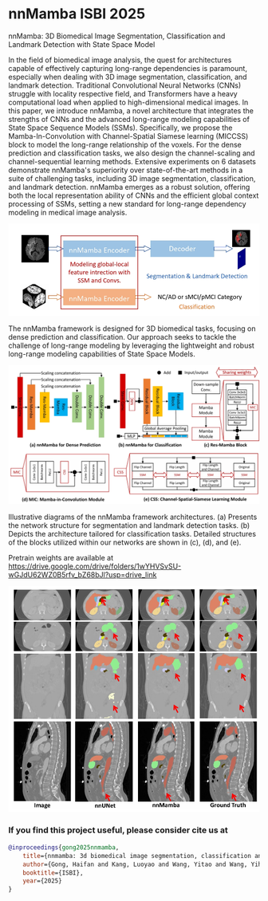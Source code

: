 # nnMamba ISBI 2025
nnMamba: 3D Biomedical Image Segmentation, Classification and Landmark Detection with State Space Model

In the field of biomedical image analysis, the quest for architectures capable of effectively capturing long-range dependencies is paramount, especially when dealing with 3D image segmentation, classification, and landmark detection. Traditional Convolutional Neural Networks (CNNs) struggle with locality respective field, and Transformers have a heavy computational load when applied to high-dimensional medical images. 
In this paper, we introduce nnMamba, a novel architecture that integrates the strengths of CNNs and the advanced long-range modeling capabilities of State Space Sequence Models (SSMs). Specifically, we propose the Mamba-In-Convolution with Channel-Spatial Siamese learning (MICCSS) block to model the long-range relationship of the voxels. For the dense prediction and classification tasks, we also design the channel-scaling and channel-sequential learning methods. 
Extensive experiments on 6 datasets demonstrate nnMamba's superiority over state-of-the-art methods in a suite of challenging tasks, including 3D image segmentation, classification, and landmark detection. nnMamba emerges as a robust solution, offering both the local representation ability of CNNs and the efficient global context processing of SSMs, setting a new standard for long-range dependency modeling in medical image analysis.

![Overview of the framework](./figs/framework.jpg)

The nnMamba framework is designed for 3D biomedical tasks, focusing on dense prediction and classification. Our approach seeks to tackle the challenge of long-range modeling by leveraging the lightweight and robust long-range modeling capabilities of State Space Models.

![Details of the design](./figs/arch.jpg)

Illustrative diagrams of the nnMamba framework architectures. (a) Presents the network structure for segmentation and landmark detection tasks. (b) Depicts the architecture tailored for classification tasks. Detailed structures of the blocks utilized within our networks are shown in (c), (d), and (e).

Pretrain weights are available at https://drive.google.com/drive/folders/1wYHVSvSU-wGJdU62WZ0B5rfv_bZ68bJl?usp=drive_link

![Visualization results on segmentation](./figs/vis.jpg)


### If you find this project useful, please consider cite us at
```BibTex
@inproceedings{gong2025nnmamba,
    title={nnmamba: 3d biomedical image segmentation, classification and landmark detection with state space model},
    author={Gong, Haifan and Kang, Luoyao and Wang, Yitao and Wang, Yihan and Wan, Xiang and Wu, Xusheng and Li, Haofeng},
    booktitle={ISBI},
    year={2025}
}
```
